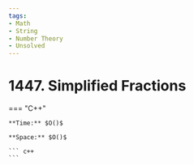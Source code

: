 ```yaml
---
tags:
- Math
- String
- Number Theory
- Unsolved
---
```



# 1447. Simplified Fractions

=== "C++"

    **Time:** $O()$

    **Space:** $O()$

    ``` c++
    ```
